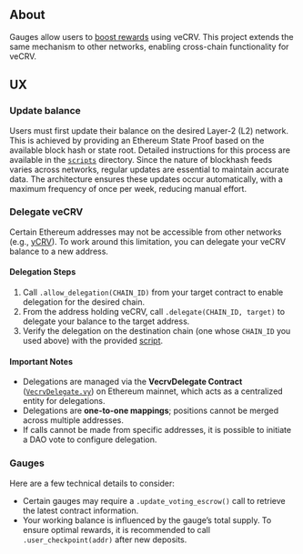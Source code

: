 ## About
Gauges allow users to [boost rewards](https://resources.curve.fi/reward-gauges/boosting-your-crv-rewards/) using veCRV.
This project extends the same mechanism to other networks, enabling cross-chain functionality for veCRV.

## UX
### Update balance
Users must first update their balance on the desired Layer-2 (L2) network.
This is achieved by providing an Ethereum State Proof based on the available block hash or state root.
Detailed instructions for this process are available in the [`scripts`](../../scripts/vecrv) directory.
Since the nature of blockhash feeds varies across networks, regular updates are essential to maintain accurate data.
The architecture ensures these updates occur automatically, with a maximum frequency of once per week,
reducing manual effort.

### Delegate veCRV
Certain Ethereum addresses may not be accessible from other networks (e.g., [yCRV](https://etherscan.io/address/0x52f541764E6e90eeBc5c21Ff570De0e2D63766B6)).
To work around this limitation, you can delegate your veCRV balance to a new address.

#### **Delegation Steps**
1. Call `.allow_delegation(CHAIN_ID)` from your target contract to enable delegation for the desired chain.
2. From the address holding veCRV, call `.delegate(CHAIN_ID, target)` to delegate your balance to the target address.
3. Verify the delegation on the destination chain (one whose `CHAIN_ID` you used above) with the provided [script](../../scripts/vecrv).

#### **Important Notes**
- Delegations are managed via the **VecrvDelegate Contract** ([`VecrvDelegate.vy`](VecrvDelegate.vy)) on Ethereum mainnet, which acts as a centralized entity for delegations.
- Delegations are **one-to-one mappings**; positions cannot be merged across multiple addresses.
- If calls cannot be made from specific addresses, it is possible to initiate a DAO vote to configure delegation.

### Gauges
Here are a few technical details to consider:
- Certain gauges may require a `.update_voting_escrow()` call to retrieve the latest contract information.
- Your working balance is influenced by the gauge’s total supply. To ensure optimal rewards, it is recommended to call `.user_checkpoint(addr)` after new deposits.
